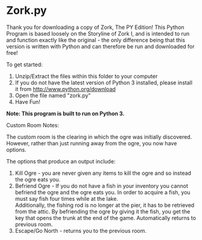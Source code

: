 # Zork.py

Thank you for downloading a copy of Zork, The PY Edition!
This Python Program is based loosely on the Storyline of Zork I, and is intended to run and function exactly like the original -
the only difference being that this version is written with Python and can therefore be run and downloaded for free!

To get started:
1. Unzip/Extract the files within this folder to your computer
1. If you do not have the latest version of Python 3 installed, please install it from http://www.python.org/download
1. Open the file named "zork.py"
1. Have Fun!

**Note: This program is built to run on Python 3.**

Custom Room Notes:

The custom room is the clearing in which the ogre was initially discovered.  However, rather than just running away from the ogre, you now have options.

The options that produce an output include:
1. Kill Ogre - you are never given any items to kill the ogre and so instead the ogre eats you.
2. Befriend Ogre - If you do not have a fish in your inventory you cannot befriend the ogre and the ogre eats you.  In order to acquire a fish, you must say fish four times while at the lake.  
Additionally, the fishing rod is no longer at the pier, it has to be retrieved from the attic.
By befriending the ogre by giving it the fish, you get the key that opens the trunk at the end of the game. Automatically returns to previous room.
3. Escape/Go North - returns you to the previous room.